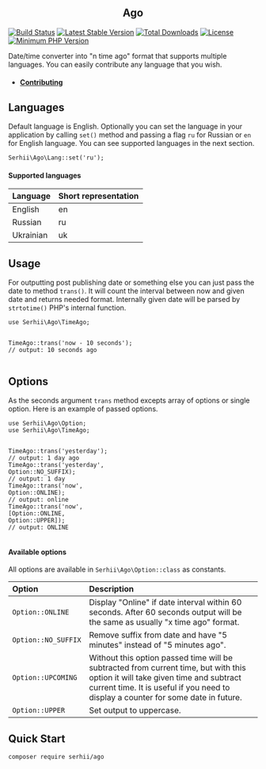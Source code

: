 <h2 align="center">Ago</h2>
<p><a href="https://actions-badge.atrox.dev/SerhiiCho/ago/goto"><img src="https://img.shields.io/endpoint.svg?url=https%3A%2F%2Factions-badge.atrox.dev%2FSerhiiCho%2Fago%2Fbadge&amp;style=flat" alt="Build Status"></a>
   <a href="https://packagist.org/packages/serhii/ago"><img src="https://poser.pugx.org/serhii/ago/v/stable" alt="Latest Stable Version"></a>
   <a href="https://packagist.org/packages/serhii/ago"><img src="https://poser.pugx.org/serhii/ago/downloads" alt="Total Downloads"></a>
   <a href="https://packagist.org/packages/serhii/ago"><img src="https://poser.pugx.org/serhii/ago/license" alt="License"></a>
   <a href="https://php.net/" rel="nofollow"><img src="https://camo.githubusercontent.com/2b1ed18c21257b0a1e6b8568010e6e8f3636e6d5/68747470733a2f2f696d672e736869656c64732e696f2f62616467652f7068702d253345253344253230372e312d3838393242462e7376673f7374796c653d666c61742d737175617265" alt="Minimum PHP Version" data-canonical-src="https://img.shields.io/badge/php-%3E%3D%207.1-8892BF.svg" style="max-width:100%;"></a>
</p>
<p>Date/time converter into &quot;n time ago&quot; format that supports multiple languages. You can easily contribute any language that you wish.</p>
<ul>
   <li>
      <h4 id="-contributing-https-github-com-serhiicho-ago-blob-master-contribute-md-"><a href="https://github.com/SerhiiCho/ago/blob/master/CONTRIBUTE.md">Contributing</a></h4>
   </li>
</ul>
<h2 id="languages">Languages</h2>
<p>Default language is English. Optionally you can set the language in your application by calling <code>set()</code> method and passing a flag <code>ru</code> for Russian or <code>en</code> for English language. You can see supported languages in the next section.</p>
<pre><code class="lang-php">Serhii\Ago\Lang::<span class="hljs-keyword">set</span>(<span class="hljs-string">'ru'</span>);
</code></pre>
<h4 id="supported-languages">Supported languages</h4>
<table>
   <thead>
      <tr>
         <th style="text-align:left">Language</th>
         <th style="text-align:left">Short representation</th>
      </tr>
   </thead>
   <tbody>
      <tr>
         <td style="text-align:left">English</td>
         <td style="text-align:left">en</td>
      </tr>
      <tr>
         <td style="text-align:left">Russian</td>
         <td style="text-align:left">ru</td>
      </tr>
      <tr>
         <td style="text-align:left">Ukrainian</td>
         <td style="text-align:left">uk</td>
      </tr>
   </tbody>
</table>
<h2 id="usage">Usage</h2>
<p>For outputting post publishing date or something else you can just pass the date to method <code>trans()</code>. It will count the interval between now and given date and returns needed format. Internally given date will be parsed by <code>strtotime()</code> PHP&#39;s internal function.</p>
<pre><code class="lang-php"><span class="hljs-keyword">use</span> <span class="hljs-title">Serhii</span>\<span class="hljs-title">Ago</span>\<span class="hljs-title">TimeAgo</span>;

TimeAgo::trans(<span class="hljs-string">'now - 10 seconds'</span>); <span class="hljs-comment">// output: 10 seconds ago</span>
</code></pre>
<h2 id="options">Options</h2>
<p>As the seconds argument <code>trans</code> method excepts array of options or single option. Here is an example of passed options.</p>
<pre><code class="lang-php"><span class="hljs-keyword">use</span> Serhii\Ago\<span class="hljs-built_in">Option</span>;
<span class="hljs-keyword">use</span> Serhii\Ago\TimeAgo;

TimeAgo::trans(<span class="hljs-symbol">'yesterday</span>'); <span class="hljs-comment">// output: 1 day ago</span>
TimeAgo::trans(<span class="hljs-symbol">'yesterday</span>', <span class="hljs-built_in">Option</span>::NO_SUFFIX); <span class="hljs-comment">// output: 1 day</span>
TimeAgo::trans(<span class="hljs-symbol">'now</span>', <span class="hljs-built_in">Option</span>::ONLINE); <span class="hljs-comment">// output: online</span>
TimeAgo::trans(<span class="hljs-symbol">'now</span>', [<span class="hljs-built_in">Option</span>::ONLINE, <span class="hljs-built_in">Option</span>::UPPER]); <span class="hljs-comment">// output: ONLINE</span>
</code></pre>
<h4 id="available-options">Available options</h4>
<p>All options are available in <code>Serhii\Ago\Option::class</code> as constants.</p>
<table>
   <thead>
      <tr>
         <th style="text-align:left">Option</th>
         <th style="text-align:left">Description</th>
      </tr>
   </thead>
   <tbody>
      <tr>
         <td style="text-align:left"><code>Option::ONLINE</code></td>
         <td style="text-align:left">Display &quot;Online&quot; if date interval within 60 seconds. After 60 seconds output will be the same as usually &quot;x time ago&quot; format.</td>
      </tr>
      <tr>
         <td style="text-align:left"><code>Option::NO_SUFFIX</code></td>
         <td style="text-align:left">Remove suffix from date and have &quot;5 minutes&quot; instead of &quot;5 minutes ago&quot;.</td>
      </tr>
      <tr>
         <td style="text-align:left"><code>Option::UPCOMING</code></td>
         <td style="text-align:left">Without this option passed time will be subtracted from current time, but with this option it will take given time and subtract current time. It is useful if you need to display a counter for some date in future.</td>
      </tr>
      <tr>
         <td style="text-align:left"><code>Option::UPPER</code></td>
         <td style="text-align:left">Set output to uppercase.</td>
      </tr>
   </tbody>
</table>

<h2 id="quick-start">Quick Start</h2>

<pre><code class="lang-bash"><span class="hljs-symbol">composer</span> <span class="hljs-meta">require</span> serhii/ago
</code></pre>

